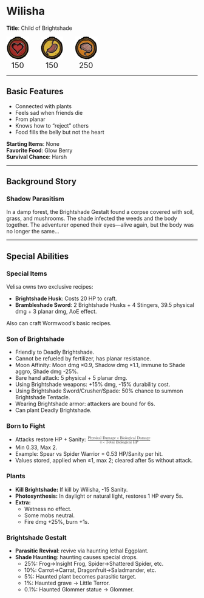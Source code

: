 # Wilisha
**Title**: Child of Brightshade
<div style="display:flex; gap:30px; text-align:center;">
  <div>
    <img src="../media/60px-Health_Meter.png" alt="Health">
    <div><big><big>150</big></big></div>
  </div>
  <div>
    <img src="../media/60px-Hunger_Meter.png" alt="Hunger">
    <div><big><big>150</big></big></div>
  </div>
  <div>
    <img src="../media/60px-Sanity_Meter.png" alt="Sanity">
    <div><big><big>250</big></big></div>
  </div>
</div>

----

## Basic Features
- Connected with plants  
- Feels sad when friends die  
- From planar 
- Knows how to “reject” others  
- Food fills the belly but not the heart  

**Starting Items**: None  
**Favorite Food**: Glow Berry  
**Survival Chance**: Harsh  

---

## Background Story
### Shadow Parasitism
In a damp forest, the Brightshade Gestalt found a corpse covered with soil, grass, and mushrooms. The shade infected the weeds and the body together. The adventurer opened their eyes—alive again, but the body was no longer the same...

---

## Special Abilities

### Special Items
Velisa owns two exclusive recipes:  
- **Brightshade Husk**: Costs 20 HP to craft.  
- **Brambleshade Sword**: 2 Brightshade Husks + 4 Stingers, 39.5 physical dmg + 3 planar dmg, AoE effect.  

Also can craft Wormwood’s basic recipes.

### Son of Brightshade
- Friendly to Deadly Brightshade.  
- Cannot be refueled by fertilizer, has planar resistance.  
- Moon Affinity: Moon dmg ×0.9, Shadow dmg ×1.1, immune to Shade aggro, Shade dmg -25%.  
- Bare hand attack: 5 physical + 5 planar dmg.  
- Using Brightshade weapons: +15% dmg, -15% durability cost.  
- Using Brightshade Sword/Crusher/Spade: 50% chance to summon Brightshade Tentacle.  
- Wearing Brightshade armor: attackers are bound for 6s.  
- Can plant Deadly Brightshade.

### Born to Fight
- Attacks restore HP + Sanity:  <math xmlns="http://www.w3.org/1998/Math/MathML"> <mfrac> <mrow> <mi>Physical Damage</mi> <mo>&#xD7;</mo> <mi>Biological Damage</mi> </mrow> <mrow> <mn>4</mn> <mo>&#xD7;</mo> <mi>Total Biological HP</mi> </mrow> </mfrac> </math>
- Min 0.33, Max 2.  
- Example: Spear vs Spider Warrior = 0.53 HP/Sanity per hit.  
- Values stored, applied when ≥1, max 2; cleared after 5s without attack.  

### Plants
<!-- **Plant members:** self +10 sanity, others (20 range) +0~2 sanity.  -->
- **Kill Brightshade:** If kill by Wilisha, -15 Sanity.
- **Photosynthesis:** In daylight or natural light, restores 1 HP every 5s.  
- **Extra:**  
  - Wetness no effect.  
  - Some mobs neutral.  
  - Fire dmg +25%, burn +1s.  

### Brightshade Gestalt
- **Parasitic Revival**: revive via haunting lethal Eggplant.  
- **Shade Haunting**: haunting causes special drops.  
  - 25%: Frog→Insight Frog, Spider→Shattered Spider, etc.  
  - 10%: Carrot→Carrat, Dragonfruit→Saladmander, etc.  
  - 5%: Haunted plant becomes parasitic target.  
  - 1%: Haunted grave → Little Terror.  
  - 0.1%: Haunted Glommer statue → Glommer.  
